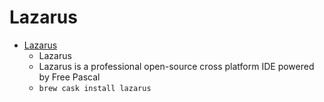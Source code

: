 # Lazarus
- [Lazarus](https://www.lazarus-ide.org/)
  -  Lazarus
  - Lazarus is a professional open-source cross platform IDE powered by Free Pascal
  - `brew cask install lazarus`
